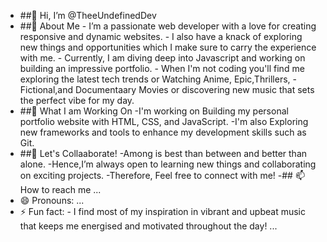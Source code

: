 - ##👋 Hi, I’m @TheeUndefinedDev
- ##👀 About Me
      - I’m a passionate web developer with a love for creating responsive and dynamic websites.
      - I also have a knack of exploring new things and opportunities which I make sure to carry the experience with me.
      - Currently, I am diving deep into Javascript and working on building an impressive portfolio.
      - When I'm not coding you'll find me exploring the latest tech trends or Watching Anime, Epic,Thrillers,
      - Fictional,and Documentaary Movies or discovering new music that sets the perfect vibe for my day.
- ##🌱 What I am Working On
     -I'm working on Building my personal portfolio website with HTML, CSS, and JavaScript.
     -I'm also Exploring new frameworks and tools to enhance my development skills such as Git. 
- ##💞️ Let's Collaaborate!
      -Among is best than between and better than alone.
      -Hence,I’m always open to learning new things and collaborating on exciting projects.
      -Therefore, Feel free to connect with me!
-## 📫 How to reach me ...
- 😄 Pronouns: ...
- ⚡ Fun fact:
      - I find most of my inspiration in vibrant and upbeat music that keeps me energised and motivated throughout the day! ...

<!---
TheeUndefined/TheeUndefined is a ✨ special ✨ repository because its `README.md` (this file) appears on your GitHub profile.
You can click the Preview link to take a look at your changes.
--->
